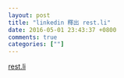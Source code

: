 ```yaml
---
layout: post
title: "linkedin 釋出 rest.li"
date: 2016-05-01 23:43:37 +0800
comments: true
categories: [""]
---
```



<!-- more -->

[rest.li]

[rest.li]:https://github.com/linkedin/rest.li